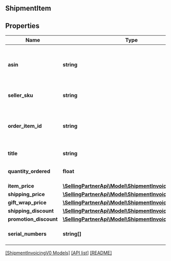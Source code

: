 ## ShipmentItem

## Properties

Name | Type | Description | Notes
------------ | ------------- | ------------- | -------------
**asin** | **string** | The Amazon Standard Identification Number (ASIN) of the item. | [optional]
**seller_sku** | **string** | The seller SKU of the item. | [optional]
**order_item_id** | **string** | The Amazon-defined identifier for the order item. | [optional]
**title** | **string** | The name of the item. | [optional]
**quantity_ordered** | **float** | The number of items ordered. | [optional]
**item_price** | [**\SellingPartnerApi\Model\ShipmentInvoicingV0\Money**](Money.md) |  | [optional]
**shipping_price** | [**\SellingPartnerApi\Model\ShipmentInvoicingV0\Money**](Money.md) |  | [optional]
**gift_wrap_price** | [**\SellingPartnerApi\Model\ShipmentInvoicingV0\Money**](Money.md) |  | [optional]
**shipping_discount** | [**\SellingPartnerApi\Model\ShipmentInvoicingV0\Money**](Money.md) |  | [optional]
**promotion_discount** | [**\SellingPartnerApi\Model\ShipmentInvoicingV0\Money**](Money.md) |  | [optional]
**serial_numbers** | **string[]** | The list of serial numbers. | [optional]

[[ShipmentInvoicingV0 Models]](../) [[API list]](../../Api) [[README]](../../../README.md)
